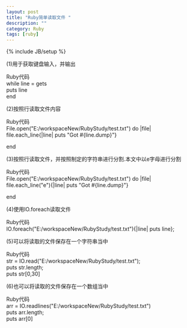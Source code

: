 ```yaml
---
layout: post
title: "Ruby简单读取文件 "
description: ""
category: Ruby
tags: [ruby]
---
```

{% include JB/setup %}


(1)用于获取键盘输入，并输出
 
Ruby代码  
while line = gets  
    puts line  
end  
 
 (2)按照行读取文件内容
 
Ruby代码  
File.open("E:/workspaceNew/RubyStudy/test.txt") do |file|  
file.each_line{|line| puts "Got #{line.dump}"}  
 
end  
 
 (3)按照行读取文件，并按照制定的字符串进行分割.本文中以e字母进行分割
 
Ruby代码  
File.open("E:/workspaceNew/RubyStudy/test.txt") do |file|  
file.each_line("e"){|line| puts "Got #{line.dump}"}  

end  
 
 (4)使用IO.foreach读取文件
 
Ruby代码  
IO.foreach("E:/workspaceNew/RubyStudy/test.txt"){|line| puts line};  
 
 (5)可以将读取的文件保存在一个字符串当中
 
Ruby代码  
str = IO.read("E:/workspaceNew/RubyStudy/test.txt");  
  puts str.length;  
  puts str[0,30]  
 
 (6)也可以将读取的文件保存在一个数组当中
 
Ruby代码  
arr = IO.readlines("E:/workspaceNew/RubyStudy/test.txt")  
puts arr.length;  
puts arr[0]  